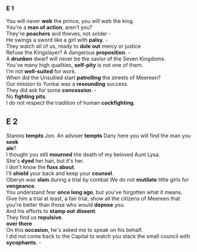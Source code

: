 ### E 1
You will never **web** the prince, you will web the king.  
You're a **man of action**, aren't you?  
They're **poachers** and thieves, not solder -   
He swings a sword like a girl with **palsy**. -   
They watch all of us, ready to **dole out** mercy or justice  
Refuse the Kingslayer? A dangerous **proposition**. -  
A **drunken** dwarf will never be the savior of the Seven Kingdoms.  
You've many high qualities, **self-pity** is not one of them.  
I'm not **well-suited** for work.  
When did the Unsullied start **patrolling** the streets of Meereen?  
Our mission to Yunkai was a **resounding** success.  
They did ask for some **concession**. -  
No **fighting pits**.  
I do not respect the tradition of human **cockfighting**.  


## E 2 
Stannis **tempts** Jon. An adviser **tempts** Dany
here you will find the man you **seek**  
**ale**?  
I thought you still **mourned** the death of my beloved Aunt Lysa.  
She's **dyed** her hair, but it's her.  
I don't know the **fuss about**.  
I'll **shield** your back and keep your **counsel**.  
Oberyn was **slain** during a trial by combat 
We do not **mutilate** little girls for **vengeance**.  
You understand fear **once long ago**, but you've forgotten what it means.  
Give him a trial at least, a fair trial, show all the citizens of Meereen that you're better than those who would **depose** you.  
And his efforts to **stamp out** **dissent**.  
They find us **repulsive**.  
**over there**  
On this **occasion**, he's asked me to speak on his behalf.  
I did not come back to the Capital to watch you stack the small council with **sycophants**. -   

